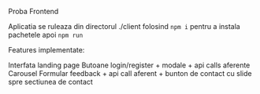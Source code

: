 Proba Frontend

Aplicatia se ruleaza din directorul ./client folosind `npm i` pentru a instala pachetele apoi `npm run`

Features implementate:
  
  Interfata landing page
  Butoane login/register + modale + api calls aferente
  Carousel
  Formular feedback + api call aferent + bunton de contact cu slide spre sectiunea de contact
